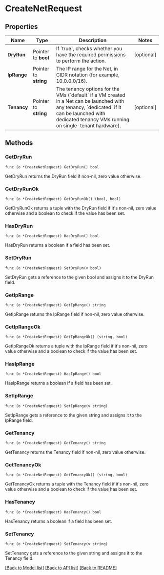 # CreateNetRequest

## Properties

Name | Type | Description | Notes
------------ | ------------- | ------------- | -------------
**DryRun** | Pointer to **bool** | If &#x60;true&#x60;, checks whether you have the required permissions to perform the action. | [optional] 
**IpRange** | Pointer to **string** | The IP range for the Net, in CIDR notation (for example, 10.0.0.0/16). | 
**Tenancy** | Pointer to **string** | The tenancy options for the VMs (&#x60;default&#x60; if a VM created in a Net can be launched with any tenancy, &#x60;dedicated&#x60; if it can be launched with dedicated tenancy VMs running on single-tenant hardware). | [optional] 

## Methods

### GetDryRun

`func (o *CreateNetRequest) GetDryRun() bool`

GetDryRun returns the DryRun field if non-nil, zero value otherwise.

### GetDryRunOk

`func (o *CreateNetRequest) GetDryRunOk() (bool, bool)`

GetDryRunOk returns a tuple with the DryRun field if it's non-nil, zero value otherwise
and a boolean to check if the value has been set.

### HasDryRun

`func (o *CreateNetRequest) HasDryRun() bool`

HasDryRun returns a boolean if a field has been set.

### SetDryRun

`func (o *CreateNetRequest) SetDryRun(v bool)`

SetDryRun gets a reference to the given bool and assigns it to the DryRun field.

### GetIpRange

`func (o *CreateNetRequest) GetIpRange() string`

GetIpRange returns the IpRange field if non-nil, zero value otherwise.

### GetIpRangeOk

`func (o *CreateNetRequest) GetIpRangeOk() (string, bool)`

GetIpRangeOk returns a tuple with the IpRange field if it's non-nil, zero value otherwise
and a boolean to check if the value has been set.

### HasIpRange

`func (o *CreateNetRequest) HasIpRange() bool`

HasIpRange returns a boolean if a field has been set.

### SetIpRange

`func (o *CreateNetRequest) SetIpRange(v string)`

SetIpRange gets a reference to the given string and assigns it to the IpRange field.

### GetTenancy

`func (o *CreateNetRequest) GetTenancy() string`

GetTenancy returns the Tenancy field if non-nil, zero value otherwise.

### GetTenancyOk

`func (o *CreateNetRequest) GetTenancyOk() (string, bool)`

GetTenancyOk returns a tuple with the Tenancy field if it's non-nil, zero value otherwise
and a boolean to check if the value has been set.

### HasTenancy

`func (o *CreateNetRequest) HasTenancy() bool`

HasTenancy returns a boolean if a field has been set.

### SetTenancy

`func (o *CreateNetRequest) SetTenancy(v string)`

SetTenancy gets a reference to the given string and assigns it to the Tenancy field.


[[Back to Model list]](../README.md#documentation-for-models) [[Back to API list]](../README.md#documentation-for-api-endpoints) [[Back to README]](../README.md)


